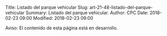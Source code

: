 Title: Listado del parque vehicular
Slug: art-21-48-listado-del-parque-vehicular
Summary: Listado del parque vehicular.
Author: CPC
Date: 2018-02-23 09:00
Modified: 2018-02-23 09:00


<div class="alert alert-info" role="alert">Aviso: El contenido de esta página está en desarrollo.</div>
